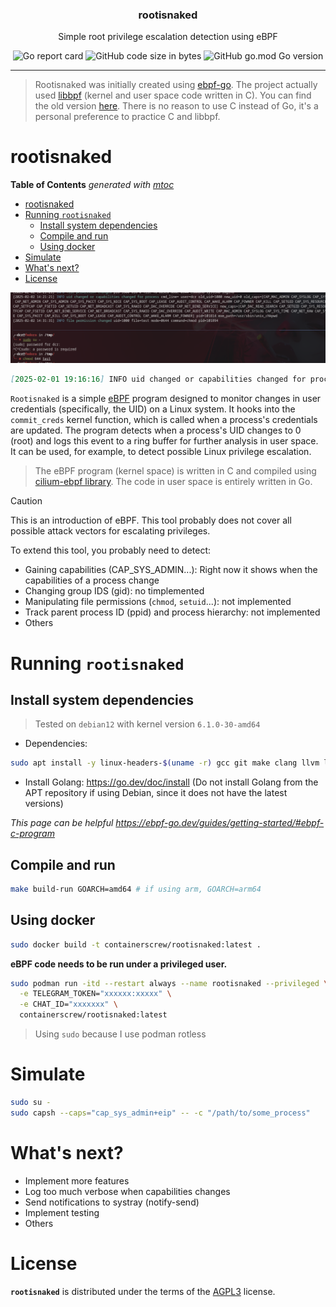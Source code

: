 <p align="center" >
<h3 align="center">rootisnaked</h3>
<p align="center">Simple root privilege escalation detection using eBPF</p>
</p>

<p align="center" >
    <img alt="Go report card" src="https://goreportcard.com/badge/github.com/containerscrew/rootisnaked">
    <img alt="GitHub code size in bytes" src="https://img.shields.io/github/languages/code-size/containerscrew/rootisnaked">
    <img alt="GitHub go.mod Go version" src="https://img.shields.io/github/go-mod/go-version/containerscrew/rootisnaked">
</p>

---

> Rootisnaked was initially created using [ebpf-go](github.com/cilium/ebpf). The project actually used [libbpf](https://github.com/libbpf/libbpf) (kernel and user space code written in C). You can find the old version [here](https://github.com/containerscrew/rootisnaked/tree/rootisnaked-go). There is no reason to use C instead of Go, it's a personal preference to practice C and libbpf.

# rootisnaked

<!-- START OF TOC !DO NOT EDIT THIS CONTENT MANUALLY-->
**Table of Contents**  *generated with [mtoc](https://github.com/containerscrew/mtoc)*
- [rootisnaked](#rootisnaked)
- [Running `rootisnaked`](#running-rootisnaked)
  - [Install system dependencies](#install-system-dependencies)
  - [Compile and run](#compile-and-run)
  - [Using docker](#using-docker)
- [Simulate](#simulate)
- [What's next?](#whats-next)
- [License](#license)
<!-- END OF TOC -->

![example](example.png)

```markdown
[2025-02-01 19:16:16] INFO uid changed or capabilities changed for process new_caps=[CAP_NET_RAW CAP_SYS_MODULE ......] pid=206493 exe_path=/usr/bin/sudo cmd_line=sudo su -  user=dcr old_uid=1000 new_uid=0 old_caps=[CAP_NET_RAW CAP_SYS_MODULE .....]
```

`Rootisnaked` is a simple [eBPF](https://ebpf.io/) program designed to monitor changes in user credentials (specifically, the UID) on a Linux system. It hooks into the `commit_creds` kernel function, which is called when a process's credentials are updated. The program detects when a process's UID changes to 0 (root) and logs this event to a ring buffer for further analysis in user space.
It can be used, for example, to detect possible Linux privilege escalation.

> The eBPF program (kernel space) is written in C and compiled using [cilium-ebpf library](https://github.com/cilium/ebpf). The code in user space is entirely written in Go.

> [!CAUTION]
> This is an introduction of eBPF. This tool probably does not cover all possible attack vectors for escalating privileges.

To extend this tool, you probably need to detect:

- Gaining capabilities (CAP_SYS_ADMIN...): Right now it shows when the capabilities of a process change
- Changing group IDS (gid): no timplemented
- Manipulating file permissions (`chmod`, `setuid`...): not implemented
- Track parent process ID (ppid) and process hierarchy: not implemented
- Others

# Running `rootisnaked`

## Install system dependencies

> Tested on `debian12` with kernel version `6.1.0-30-amd64`

* Dependencies:

```bash
sudo apt install -y linux-headers-$(uname -r) gcc git make clang llvm libbpf-dev libbpf-tools bpftool bpftrace
```

* Install Golang: https://go.dev/doc/install (Do not install Golang from the APT repository if using Debian, since it does not have the latest versions)

*This page can be helpful https://ebpf-go.dev/guides/getting-started/#ebpf-c-program*

## Compile and run

```bash
make build-run GOARCH=amd64 # if using arm, GOARCH=arm64
```

## Using docker

```bash
sudo docker build -t containerscrew/rootisnaked:latest .
```

**eBPF code needs to be run under a privileged user.**

```bash
sudo podman run -itd --restart always --name rootisnaked --privileged \
  -e TELEGRAM_TOKEN="xxxxxx:xxxxx" \
  -e CHAT_ID="xxxxxxx" \
  containerscrew/rootisnaked:latest
```

> Using `sudo` because I use podman rotless

# Simulate

```bash
sudo su -
sudo capsh --caps="cap_sys_admin+eip" -- -c "/path/to/some_process"
```

# What's next?

- Implement more features
- Log too much verbose when capabilities changes
- Send notifications to systray (notify-send)
- Implement testing
- Others

# License

**`rootisnaked`** is distributed under the terms of the [AGPL3](./LICENSE) license.
